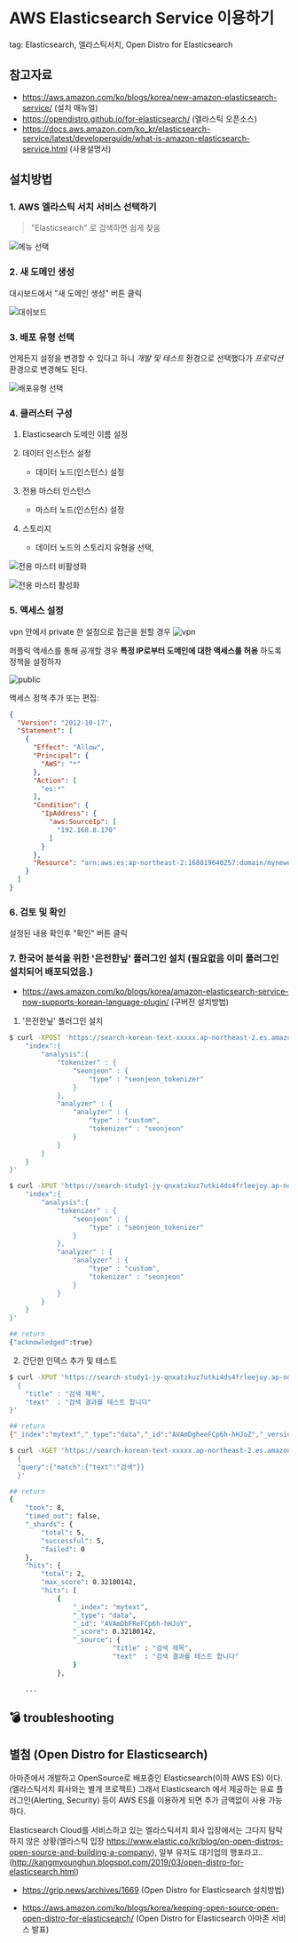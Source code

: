 # AWS Elasticsearch Service 이용하기
tag: Elasticsearch, 엘라스틱서치, Open Distro for Elasticsearch


## 참고자료
- https://aws.amazon.com/ko/blogs/korea/new-amazon-elasticsearch-service/ (설치 매뉴얼)
- https://opendistro.github.io/for-elasticsearch/ (엘라스틱 오픈소스)
- https://docs.aws.amazon.com/ko_kr/elasticsearch-service/latest/developerguide/what-is-amazon-elasticsearch-service.html (사용설명서)



## 설치방법

### 1. AWS 엘라스틱 서치 서비스 선택하기

> "Elasticsearch" 로 검색하면 쉽게 찾음

![메뉴 선택](./images/aws-elasticsearch-menu.png)

### 2. 새 도메인 생성

대시보드에서 "새 도메인 생성" 버튼 클릭

![대쉬보드](./images/aws-elasticsearch-dashboard.png)

### 3. 배포 유형 선택

언제든지 설정을 변경할 수 있다고 하니 *개발 및 테스트* 환경으로 선택했다가 *프로덕션* 환경으로 변경해도 된다.

![배포유형 선택](./images/aws-elasticsearch-deploy-type-setting.png)

### 4. 클러스터 구성

1. Elasticsearch 도메인 이름 설정

2. 데이터 인스턴스 설정
    - 데이터 노드(인스턴스) 설정

3. 전용 마스터 인스턴스
    - 마스터 노드(인스턴스) 설정

4. 스토리지
    - 데이터 노드의 스토리지 유형을 선택, 


![전용 마스터 비활성화](./images/aws-elasticsearch-cluster-master-disabled.png)

![전용 마스터 활성화](./images/aws-elasticsearch-cluster-master-enabled.png)


### 5. 액세스 설정

vpn 안에서 private 한 설정으로 접근을 원할 경우 
![vpn](./images/aws-elasticsearch-access-1.png)

퍼플릭 액세스를 통해 공개할 경우 **특정 IP로부터 도메인에 대한 액세스를 허용** 하도록 정책을 설정하자

![public](./images/aws-elasticsearch-access-2.png)

액세스 정책 추가 또는 편집:
```json
{
  "Version": "2012-10-17",
  "Statement": [
    {
      "Effect": "Allow",
      "Principal": {
        "AWS": "*"
      },
      "Action": [
        "es:*"
      ],
      "Condition": {
        "IpAddress": {
          "aws:SourceIp": [
            "192.168.8.170"
          ]
        }
      },
      "Resource": "arn:aws:es:ap-northeast-2:168819640257:domain/mynewelasticsearch/*"
    }
  ]
}
```

### 6. 검토 및 확인

설정된 내용 확인후 "확인" 버튼 클릭


### 7. 한국어 분석을 위한 '은전한닢' 플러그인 설치 (필요없음 이미 플러그인 설치되어 배포되었음.)

- https://aws.amazon.com/ko/blogs/korea/amazon-elasticsearch-service-now-supports-korean-language-plugin/ (구버전 설치방법)

1. '은전한닢' 플러그인 설치
```bash
$ curl -XPOST 'https://search-korean-text-xxxxx.ap-northeast-2.es.amazonaws.com/mytext/' -d ' {
    "index":{
        "analysis":{
            "tokenizer" : {
                "seonjeon" : {
                    "type" : "seonjeon_tokenizer"
                }
            },
            "analyzer" : {
                "analyzer" : {
                    "type" : "custom",
                    "tokenizer" : "seonjeon"
                }
            }
        }
    }
}'

$ curl -XPUT 'https://search-study1-jy-qnxatzkuz7utki4ds4frleejoy.ap-northeast-2.es.amazonaws.com/movie/' -H "Content-Type:application/json" -d '{
    "index":{
        "analysis":{
            "tokenizer" : {
                "seonjeon" : {
                    "type" : "seonjeon_tokenizer"
                }
            },
            "analyzer" : {
                "analyzer" : {
                    "type" : "custom",
                    "tokenizer" : "seonjeon"
                }
            }
        }
    }
}'

## return
{"acknowledged":true}
```

2. 간단한 인덱스 추가 및 테스트
```bash
$ curl -XPUT 'https://search-study1-jy-qnxatzkuz7utki4ds4frleejoy.ap-northeast-2.es.amazonaws.com//mytext/_doc/1' -H "Content-Type:application/json" -d  '
  {
    "title" : "검색 제목",
    "text"  : "검색 결과를 테스트 합니다"
}'

## return
{"_index":"mytext","_type":"data","_id":"AVAmDgheeFCp6h-hHJoZ","_version":1,"created":true}
```

```bash
$ curl -XGET 'https://search-korean-text-xxxxx.ap-northeast-2.es.amazonaws.com/mytext/data/_search' -d '
  {
  "query":{"match":{"text":"검색"}}
  }'

## return
{
    "took": 8,
    "timed_out": false,
    "_shards": {
        "total": 5,
        "successful": 5,
        "failed": 0
    },
    "hits": {
        "total": 2,
        "max_score": 0.32180142,
        "hits": [
            {
                "_index": "mytext",
                "_type": "data",
                "_id": "AVAmDbFReFCp6h-hHJoY",
                "_score": 0.32180142,
                "_source": {
                          "title" : "검색 제목",
                          "text"  : "검색 결과를 테스트 합니다"
                }
            },

    ...

```

## :bomb: troubleshooting



## 별첨 (Open Distro for Elasticsearch)
아마존에서 개발하고 OpenSource로 배포중인 Elasticsearch(이하 AWS ES) 이다.(엘라스틱서치 회사와는 별개 프로젝트) 그래서 Elasticsearch 에서 제공하는 유료 플러그인(Alerting, Security) 등이 AWS ES를 이용하게 되면 추가 금액없이 사용 가능하다.

Elasticsearch Cloud를 서비스하고 있는 엘라스틱서치 회사 입장에서는 그다지 탐탁하지 않은 상황(엘라스틱 입장 https://www.elastic.co/kr/blog/on-open-distros-open-source-and-building-a-company), 일부 유저도 대기업의 행포라고.. (http://kangmyounghun.blogspot.com/2019/03/open-distro-for-elasticsearch.html)

- https://grip.news/archives/1669 (Open Distro for Elasticsearch 설치방법)

- https://aws.amazon.com/ko/blogs/korea/keeping-open-source-open-open-distro-for-elasticsearch/ (Open Distro for Elasticsearch 아마존 서비스 발표)


